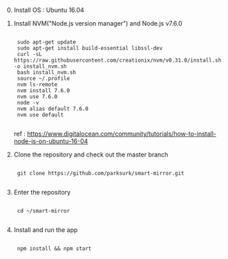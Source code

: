 0. Install OS : Ubuntu 16.04

1. Install NVM("Node.js version manager") and Node.js v7.6.0
    <pre><code>
    sudo apt-get update
    sudo apt-get install build-essential libssl-dev
    curl -sL https://raw.githubusercontent.com/creationix/nvm/v0.31.0/install.sh -o install_nvm.sh
    bash install_nvm.sh
    source ~/.profile
    nvm ls-remote
    nvm install 7.6.0
    nvm use 7.6.0
    node -v
    nvm alias default 7.6.0
    nvm use default
    </code></pre>
    
    ref : https://www.digitalocean.com/community/tutorials/how-to-install-node-js-on-ubuntu-16-04
    
2. Clone the repository and check out the master branch
    <pre><code>
    git clone https://github.com/parksurk/smart-mirror.git
    </code></pre>

3. Enter the repository
    <pre><code>
    cd ~/smart-mirror
    </code></pre>

4. Install and run the app
    <pre><code>
    npm install && npm start
    </code></pre>
